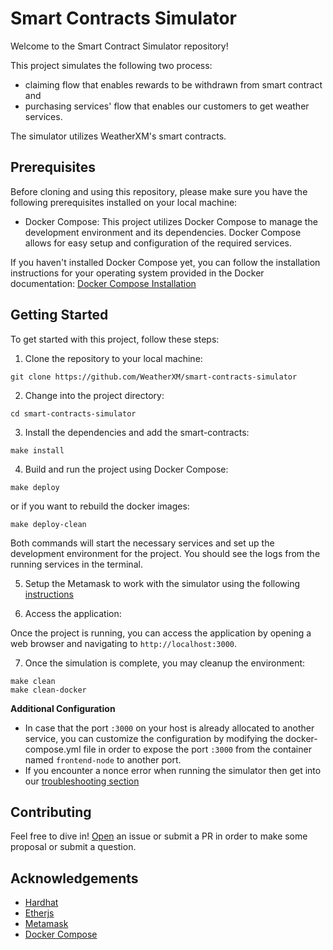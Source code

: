 # Smart Contracts Simulator

Welcome to the Smart Contract Simulator repository!

This project simulates the following two process:
- claiming flow that enables rewards to be withdrawn from smart contract and
- purchasing services' flow that enables our customers to get weather services.

The simulator utilizes WeatherXM's smart contracts.

## Prerequisites
Before cloning and using this repository, please make sure you have the following prerequisites installed on your local machine:

- Docker Compose: This project utilizes Docker Compose to manage the development environment and its dependencies. Docker Compose allows for easy setup and configuration of the required services.

If you haven't installed Docker Compose yet, you can follow the installation instructions for your operating system provided in the Docker documentation: [Docker Compose Installation](https://docs.docker.com/compose/install/)

## Getting Started
To get started with this project, follow these steps:

1. Clone the repository to your local machine:

```
git clone https://github.com/WeatherXM/smart-contracts-simulator
```

2. Change into the project directory:

```
cd smart-contracts-simulator
```

3. Install the dependencies and add the smart-contracts:

```
make install
```

4. Build and run the project using Docker Compose:

```
make deploy
```

or if you want to rebuild the docker images: 

```
make deploy-clean
```

Both commands will start the necessary services and set up the development environment for the project. You should see the logs from the running services in the terminal.

5.  Setup the Metamask to work with the simulator using the following [instructions](./docs/metamask.md)

6. Access the application:

Once the project is running, you can access the application by opening a web browser and navigating to  `http://localhost:3000`.

7. Once the simulation is complete, you may cleanup the environment:

```
make clean
make clean-docker
```

**Additional Configuration**

- In case that the port `:3000` on your host is already allocated to another service, you can customize the configuration by modifying the docker-compose.yml file in order to expose the port `:3000` from the container named `frontend-node` to another port.
- If you encounter a nonce error when running the simulator then get into our [troubleshooting section](./docs/troubleshhoting.md)

## Contributing

Feel free to dive in! [Open](https://github.com/WeatherXM/smart-contracts-simulator/issues/new) an issue or submit a PR in order to make some proposal or submit a question.

## Acknowledgements

- [Hardhat](https://github.com/NomicFoundation/hardhat)
- [Etherjs](https://github.com/ethers-io/ethers.js/)
- [Metamask](https://metamask.io)
- [Docker Compose](https://docs.docker.com/compose/)
